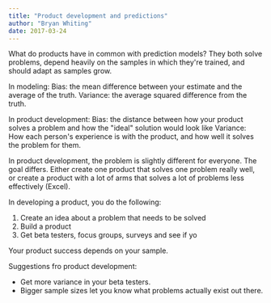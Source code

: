 ```yaml
---
title: "Product development and predictions"
author: "Bryan Whiting"
date: 2017-03-24
---
```



What do products have in common with prediction models? They both solve problems, depend heavily on the samples in which they're trained, and should adapt as samples grow.

In modeling:
Bias: the mean difference between your estimate and the average of the truth.
Variance: the average squared difference from the truth.

In product development:
Bias: the distance between how your product solves a problem and how the "ideal" solution would look like
Variance: How each person's experience is with the product, and how well it solves the problem for them.

In product development, the problem is slightly different for everyone. The goal differs. Either create one product that solves one problem really well, or create a product with a lot of arms that solves a lot of problems less effectively (Excel).

In developing a product, you do the following:
1. Create an idea about a problem that needs to be solved
2. Build a product
1. Get beta testers, focus groups, surveys and see if yo

Your product success depends on your sample.

Suggestions fro product development:

* Get more variance in your beta testers.
* Bigger sample sizes let you know what problems actually exist out there.


